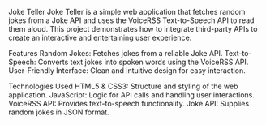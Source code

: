 Joke Teller
Joke Teller is a simple web application that fetches random jokes from a Joke API and uses the VoiceRSS Text-to-Speech API to read them aloud. This project demonstrates how to integrate third-party APIs to create an interactive and entertaining user experience.

Features
Random Jokes: Fetches jokes from a reliable Joke API.
Text-to-Speech: Converts text jokes into spoken words using the VoiceRSS API.
User-Friendly Interface: Clean and intuitive design for easy interaction.


Technologies Used
HTML5 & CSS3: Structure and styling of the web application.
JavaScript: Logic for API calls and handling user interactions.
VoiceRSS API: Provides text-to-speech functionality.
Joke API: Supplies random jokes in JSON format.

